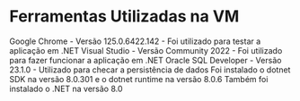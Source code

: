 # Ferramentas Utilizadas na VM
Google Chrome - Versão 125.0.6422.142 - Foi utilizado para testar a aplicação em .NET
Visual Studio - Versão Community 2022 - Foi utilizado para fazer funcionar a aplicação em .NET
Oracle SQL Developer - Versão 23.1.0 - Utilizado para checar a persistência de dados
Foi instalado o dotnet SDK na versão 8.0.301 e o dotnet runtime na versão 8.0.6
Também foi instalado o .NET na versão 8.0

